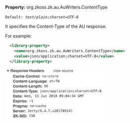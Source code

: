 **Property:** org.zkoss.zk.au.AuWriters.ContentType

`Default: `<i>`text/plain;charset=UTF-8`</i>

It specifies the Content-Type of the AU response.

For example:

``` xml
  <library-property>
    <name>org.zkoss.zk.au.AuWriters.ContentType</name>
    <value>json/application;charset=UTF-8</value>
  </library-property>
```

![](images/Response_content_type_json.png)
